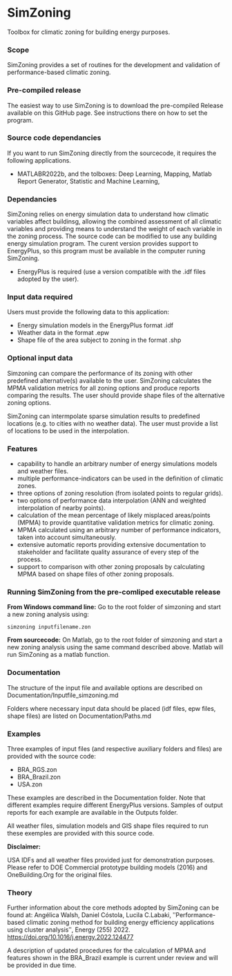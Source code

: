 # SimZoning
Toolbox for climatic zoning for building energy purposes.

### Scope
SimZoning provides a set of routines for the development and validation of performance-based climatic zoning.

### Pre-compiled release
The easiest way to use SimZoning is to download the pre-compiled Release available on this GitHub page. See instructions there on how to set the program.

### Source code dependancies
If you want to run SimZoning directly from the sourcecode, it requires the following applications.
  - MATLABR2022b, and the tolboxes: Deep Learning, Mapping, Matlab Report Generator, Statistic and Machine Learning, 
  
### Dependancies
SimZoning relies on energy simulation data to understand how climatic variables affect buildinsg, allowing the combined assessment of all climatic variables and providing means to understand the weight of each variable in the zoning process. The source code can be modified to use any building energy simulation program. The curent version provides support to EnergyPlus, so this program must be available in the computer runing SimZoning.
  - EnergyPlus is required (use a version compatible with the .idf files adopted by the user).

### Input data required
Users must provide the following data to this application:
  - Energy simulation models in the EnergyPlus format .idf
  - Weather data in the format .epw
  - Shape file of the area subject to zoning in the format .shp 
  
### Optional input data
Simzoning can compare the performance of its zoning with other predefined alternative(s) available to the user. SimZoning calculates the MPMA validation metrics for all zoning options and produce reports comparing the results. The user should provide shape files of the alternative zoning options.

SimZoning can intermpolate sparse simulation results to predefined locations (e.g. to cities with no weather data). The user must provide a list of locations to be used in the interpolation.

### Features
  - capability to handle an arbitrary number of energy simulations models and weather files. 
  - multiple performance-indicators can be used in the definition of climatic zones.
  - three options of zoning resolution (from isolated points to regular grids).
  - two options of performance data interpolation (ANN and weighted interpolation of nearby points).
  - calculation of the mean percentage of likely misplaced areas/points (MPMA) to provide quantitative validation metrics for climatic zoning.
  - MPMA calculated using an arbitrary number of performance indicators, taken into account simultaneously. 
  - extensive automatic reports providing extensive documentation to stakeholder and facilitate quality assurance of every step of the process.
  - support to comparison with other zoning proposals by calculating MPMA based on shape files of other zoning proposals.

### Running SimZoning from the pre-comliped executable release
**From Windows command line:**
Go to the root folder of simzoning and start a new zoning analysis using:

```
simzoning inputfilename.zon
```

**From sourcecode:**
On Matlab, go to the root folder of simzoning and start a new zoning analysis using the same command described above. Matlab will run SimZoning as a matlab function. 

### Documentation
The structure of the input file and available options are described on Documentation/Inputfile_simzoning.md

Folders where necessary input data should be placed (idf files, epw files, shape files) are listed on Documentation/Paths.md

### Examples
Three examples of input files (and respective auxiliary folders and files) are provided with the source code:
* BRA_RGS.zon
* BRA_Brazil.zon
* USA.zon

These examples are described in the Documentation folder. Note that different examples require different EnergyPlus versions.
Samples of output reports for each example are available in the Outputs folder.

All weather files, simulation models and GIS shape files required to run these exemples are provided with this source code.

**Disclaimer:**

USA IDFs and all weather files provided just for demonstration purposes.
Please refer to DOE Commercial prototype building models (2016) and OneBuilding.Org for the original files.

### Theory 
Further information about the core methods adopted by SimZoning can be found at:
Angélica Walsh, Daniel Cóstola, Lucila C.Labaki, ʺPerformance-based climatic zoning method for building energy efficiency applications using cluster analysisʺ, Energy (255) 2022. https://doi.org/10.1016/j.energy.2022.124477

A description of updated procedures for the calculation of MPMA and features shown in the BRA_Brazil example is current under review and will be provided in due time. 
